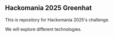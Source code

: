 ## Hackomania 2025 Greenhat

This is repository for Hackomania 2025's challenge.

We will explore different technologies.